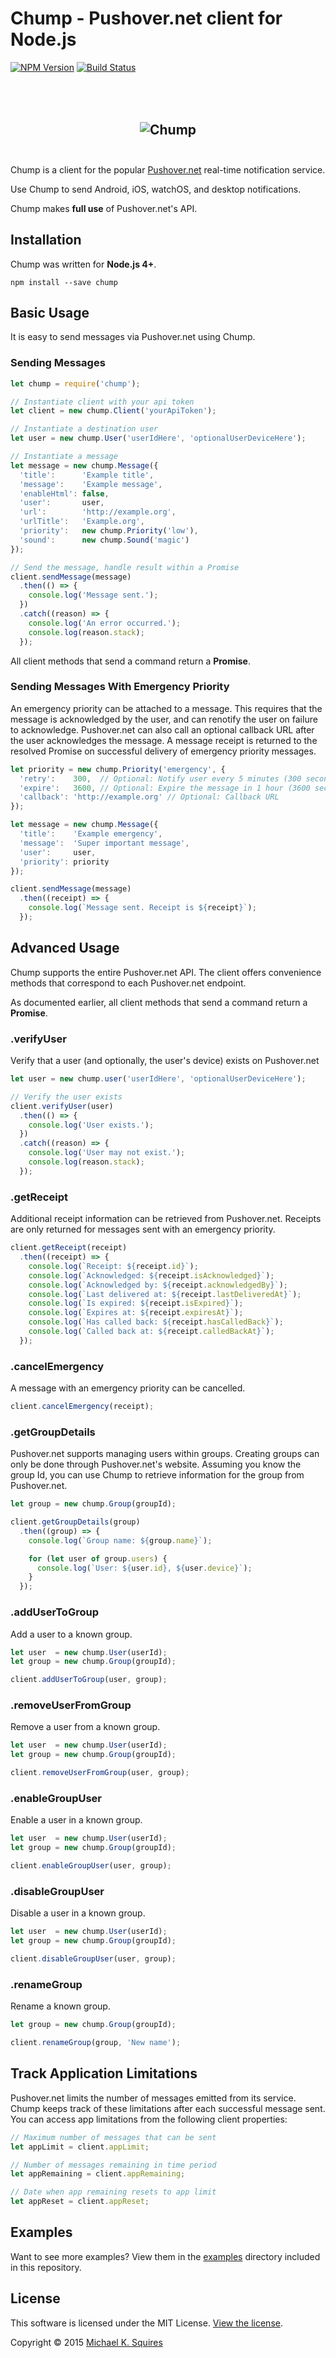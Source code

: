 # Chump - Pushover.net client for Node.js

[![NPM Version](https://badge.fury.io/js/chump.svg)](https://www.npmjs.com/package/chump)
[![Build Status](https://api.travis-ci.org/sqmk/chump.svg?branch=master)](https://travis-ci.org/sqmk/chump)

<h2 align="center">
  <br />
  <br />
  <img src="https://cdn.rawgit.com/sqmk/chump/eceac9d76c10936bb191afc87da6b7230ced0c2d/media/logo.png" alt="Chump" />
  <br />
  <br />
</h2>

Chump is a client for the popular [Pushover.net](https://pushover.net) real-time
notification service.

Use Chump to send Android, iOS, watchOS, and desktop notifications.

Chump makes **full use** of Pushover.net's API.

## Installation

Chump was written for **Node.js 4+**.

`npm install --save chump`

## Basic Usage

It is easy to send messages via Pushover.net using Chump.

### Sending Messages

```js
let chump = require('chump');

// Instantiate client with your api token
let client = new chump.Client('yourApiToken');

// Instantiate a destination user
let user = new chump.User('userIdHere', 'optionalUserDeviceHere');

// Instantiate a message
let message = new chump.Message({
  'title':      'Example title',
  'message':    'Example message',
  'enableHtml': false,
  'user':       user,
  'url':        'http://example.org',
  'urlTitle':   'Example.org',
  'priority':   new chump.Priority('low'),
  'sound':      new chump.Sound('magic')
});

// Send the message, handle result within a Promise
client.sendMessage(message)
  .then(() => {
	console.log('Message sent.');
  })
  .catch((reason) => {
  	console.log('An error occurred.');
    console.log(reason.stack);
  });
```

All client methods that send a command return a **Promise**.

### Sending Messages With Emergency Priority

An emergency priority can be attached to a message. This requires that the
message is acknowledged by the user, and can renotify the user on failure to
acknowledge. Pushover.net can also call an optional callback URL after the user
acknowledges the message. A message receipt is returned to the resolved Promise
on successful delivery of emergency priority messages.

```js
let priority = new chump.Priority('emergency', {
  'retry':    300,  // Optional: Notify user every 5 minutes (300 seconds) until acknowledged
  'expire':   3600, // Optional: Expire the message in 1 hour (3600 seconds)
  'callback': 'http://example.org' // Optional: Callback URL
});

let message = new chump.Message({
  'title':    'Example emergency',
  'message':  'Super important message',
  'user':     user,
  'priority': priority
});

client.sendMessage(message)
  .then((receipt) => {
    console.log(`Message sent. Receipt is ${receipt}`);
  });
```

## Advanced Usage

Chump supports the entire Pushover.net API. The client offers convenience methods
that correspond to each Pushover.net endpoint.

As documented earlier, all client methods that send a command return a **Promise**.

### .verifyUser

Verify that a user (and optionally, the user's device) exists on Pushover.net

```js
let user = new chump.user('userIdHere', 'optionalUserDeviceHere');

// Verify the user exists
client.verifyUser(user)
  .then(() => {
    console.log('User exists.');
  })
  .catch((reason) => {
    console.log('User may not exist.');
    console.log(reason.stack);
  });
```

### .getReceipt

Additional receipt information can be retrieved from Pushover.net. Receipts are
only returned for messages sent with an emergency priority.

```js
client.getReceipt(receipt)
  .then((receipt) => {
    console.log(`Receipt: ${receipt.id}`);
    console.log(`Acknowledged: ${receipt.isAcknowledged}`);
    console.log(`Acknowledged by: ${receipt.acknowledgedBy}`);
    console.log(`Last delivered at: ${receipt.lastDeliveredAt}`);
    console.log(`Is expired: ${receipt.isExpired}`);
    console.log(`Expires at: ${receipt.expiresAt}`);
    console.log(`Has called back: ${receipt.hasCalledBack}`);
    console.log(`Called back at: ${receipt.calledBackAt}`);
  });
```

### .cancelEmergency

A message with an emergency priority can be cancelled.

```js
client.cancelEmergency(receipt);
```

### .getGroupDetails

Pushover.net supports managing users within groups. Creating groups can only be
done through Pushover.net's website. Assuming you know the group Id, you can use
Chump to retrieve information for the group from Pushover.net.

```js
let group = new chump.Group(groupId);

client.getGroupDetails(group)
  .then((group) => {
    console.log(`Group name: ${group.name}`);

    for (let user of group.users) {
      console.log(`User: ${user.id}, ${user.device}`);
    }
  });
```

### .addUserToGroup

Add a user to a known group.

```js
let user  = new chump.User(userId);
let group = new chump.Group(groupId);

client.addUserToGroup(user, group);
```

### .removeUserFromGroup

Remove a user from a known group.

```js
let user  = new chump.User(userId);
let group = new chump.Group(groupId);

client.removeUserFromGroup(user, group);
```

### .enableGroupUser

Enable a user in a known group.

```js
let user  = new chump.User(userId);
let group = new chump.Group(groupId);

client.enableGroupUser(user, group);
```

### .disableGroupUser

Disable a user in a known group.

```js
let user  = new chump.User(userId);
let group = new chump.Group(groupId);

client.disableGroupUser(user, group);
```

### .renameGroup

Rename a known group.

```js
let group = new chump.Group(groupId);

client.renameGroup(group, 'New name');
```

## Track Application Limitations

Pushover.net limits the number of messages emitted from its service. Chump keeps
track of these limitations after each successful message sent. You can access app
limitations from the following client properties:

```js
// Maximum number of messages that can be sent
let appLimit = client.appLimit;

// Number of messages remaining in time period
let appRemaining = client.appRemaining;

// Date when app remaining resets to app limit
let appReset = client.appReset;
```

## Examples

Want to see more examples? View them in the [examples](examples) directory included
in this repository.

## License

This software is licensed under the MIT License. [View the license](LICENSE).

Copyright © 2015 [Michael K. Squires](http://sqmk.com)